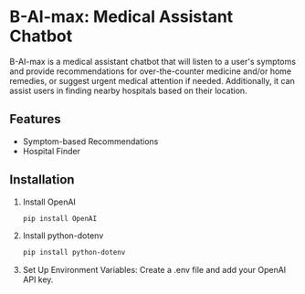 # B-AI-max: Medical Assistant Chatbot

B-AI-max is a medical assistant chatbot that will listen to a user's symptoms and provide recommendations for over-the-counter medicine and/or home remedies, or suggest urgent medical attention if needed. Additionally, it can assist users in finding nearby hospitals based on their location.

## Features

- Symptom-based Recommendations
- Hospital Finder

## Installation

1. Install OpenAI

   ```bash
   pip install OpenAI
   ```

2. Install python-dotenv

   ```bash
   pip install python-dotenv
   ```
3. Set Up Environment Variables: Create a .env file and add your OpenAI API key.


